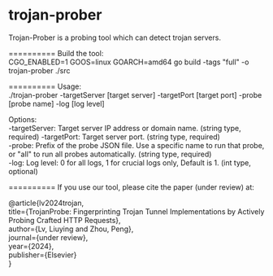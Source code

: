 # trojan-prober
Trojan-Prober is a probing tool which can detect trojan servers.  

========== Build the tool:    
CGO_ENABLED=1 GOOS=linux GOARCH=amd64 go build -tags "full" -o trojan-prober ./src  

========== Usage:    
./trojan-prober -targetServer [target server] -targetPort [target port] -probe [probe name] -log [log level]    

Options:    
    -targetServer: Target server IP address or domain name. (string type, required) 
    -targetPort:  Target server port. (string type, required)  
    -probe: Prefix of the probe JSON file. Use a specific name to run that probe, or "all" to run all probes automatically. (string type, required)  
    -log:  Log level: 0 for all logs, 1 for crucial logs only, Default is 1. (int type, optional)  

========== If you use our tool, please cite the paper (under review) at:  

@article{lv2024trojan,  
title={TrojanProbe: Fingerprinting Trojan Tunnel Implementations by Actively Probing Crafted HTTP Requests},  
author={Lv, Liuying and Zhou, Peng},  
journal={under review},   
year={2024},  
publisher={Elsevier}  
}
